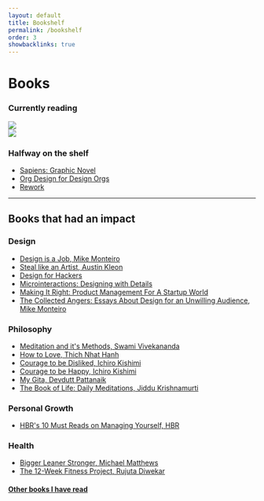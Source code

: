 ```yaml
---
layout: default
title: Bookshelf
permalink: /bookshelf
order: 3
showbacklinks: true
---
```


<div class="page-banner">
    <h1>Books</h1>
</div>

### Currently reading
<div class="bookshelf">
    <div class="book">
        <div class="cover">
            <img src="https://images-na.ssl-images-amazon.com/images/I/51-nXsSRfZL._SX328_BO1,204,203,200_.jpg">
        </div>
        <a class="link" href="https://www.amazon.in/Atomic-Habits-James-Clear/dp/1847941834/" target="_blank"></a>
    </div>
    <div class="book">
        <div class="cover">
            <img src="https://images-na.ssl-images-amazon.com/images/I/41SxL78DpvL._SX324_BO1,204,203,200_.jpg">
        </div>
        <a class="link" href="https://www.amazon.in/Lessons-21st-Century-Yuval-Harari/dp/1784708283/" target="_blank"></a>
    </div>
</div>

### Halfway on the shelf
- [Sapiens: Graphic Novel](https://www.goodreads.com/book/show/54898530-sapiens)
- [Org Design for Design Orgs](https://www.goodreads.com/book/show/31681314-org-design-for-design-orgs)
- [Rework](https://www.goodreads.com/book/show/6732019-rework)

----
## Books that had an impact  

### Design
- [Design is a Job, Mike Monteiro](https://www.goodreads.com/book/show/13574985-design-is-a-job)
- [Steal like an Artist, Austin Kleon](https://www.goodreads.com/book/show/13099738-steal-like-an-artist)
- [Design for Hackers](https://www.goodreads.com/book/show/11457105-design-for-hackers)
- [Microinteractions: Designing with Details](https://www.goodreads.com/book/show/17239285-microinteractions)
- [Making It Right: Product Management For A Startup World](https://www.goodreads.com/book/show/22811444-making-it-right)
- [The Collected Angers: Essays About Design for an Unwilling Audience, Mike Monteiro](https://www.goodreads.com/book/show/56544979-the-collected-angers)


### Philosophy
- [Meditation and it's Methods, Swami Vivekananda](https://www.goodreads.com/book/show/20423642-meditation-and-its-methods)
- [How to Love, Thich Nhat Hanh](https://www.goodreads.com/book/show/28585303-how-to-love)
- [Courage to be Disliked, Ichiro Kishimi](https://www.goodreads.com/book/show/36752952-the-courage-to-be-disliked)
- [Courage to be Happy, Ichiro Kishimi](https://www.goodreads.com/book/show/53104596-the-courage-to-be-happy)
- [My Gita, Devdutt Pattanaik](https://www.goodreads.com/book/show/27834914-my-gita)
- [The Book of Life: Daily Meditations, Jiddu Krishnamurti](https://www.goodreads.com/book/show/10813967-the-book-of-life)


### Personal Growth
- [HBR's 10 Must Reads on Managing Yourself, HBR](https://www.goodreads.com/book/show/10307135-hbr-s-10-must-reads-on-managing-yourself)


### Health
- [Bigger Leaner Stronger, Michael Matthews](https://www.goodreads.com/book/show/25049103-bigger-leaner-stronger)
- [The 12-Week Fitness Project, Rujuta Diwekar](https://www.goodreads.com/book/show/49854871-the-12-week-fitness-project)

#### [Other books I have read](https://www.goodreads.com/user/show/75924345-varun-dhawan)